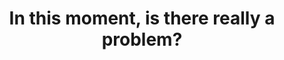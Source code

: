 ---
title:  In this moment, is there really a problem?
tags: acceptance mindfulness
noproblem: true
order: 1
---